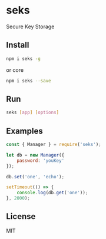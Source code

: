 # seks
Secure Key Storage

## Install
```bash
npm i seks -g
```
or core
```bash
npm i seks --save
```

## Run
```bash
seks [app] [options]
```

## Examples
```javascript
const { Manager } = require('seks');

let db = new Manager({
    password: 'youKey'
});

db.set('one', 'echo');

setTimeout(() => {
    console.log(db.get('one'));
}, 2000);
```

## License
MIT